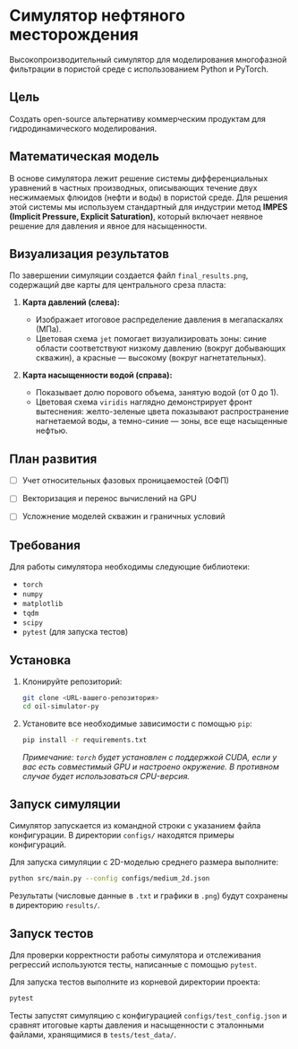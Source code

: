 # Симулятор нефтяного месторождения

Высокопроизводительный симулятор для моделирования многофазной фильтрации в пористой среде с использованием Python и PyTorch.

## Цель

Создать open-source альтернативу коммерческим продуктам для гидродинамического моделирования.

## Математическая модель

В основе симулятора лежит решение системы дифференциальных уравнений в частных производных, описывающих течение двух несжимаемых флюидов (нефти и воды) в пористой среде. Для решения этой системы мы используем стандартный для индустрии метод **IMPES (Implicit Pressure, Explicit Saturation)**, который включает неявное решение для давления и явное для насыщенности.

## Визуализация результатов

По завершении симуляции создается файл `final_results.png`, содержащий две карты для центрального среза пласта:

1.  **Карта давлений (слева):**
    -   Изображает итоговое распределение давления в мегапаскалях (МПа).
    -   Цветовая схема `jet` помогает визуализировать зоны: синие области соответствуют низкому давлению (вокруг добывающих скважин), а красные — высокому (вокруг нагнетательных).

2.  **Карта насыщенности водой (справа):**
    -   Показывает долю порового объема, занятую водой (от 0 до 1).
    -   Цветовая схема `viridis` наглядно демонстрирует фронт вытеснения: желто-зеленые цвета показывают распространение нагнетаемой воды, а темно-синие — зоны, все еще насыщенные нефтью.

## План развития
-   [ ] Учет относительных фазовых проницаемостей (ОФП)
-   [ ] Векторизация и перенос вычислений на GPU
-   [ ] Усложнение моделей скважин и граничных условий


## Требования

Для работы симулятора необходимы следующие библиотеки:
- `torch`
- `numpy`
- `matplotlib`
- `tqdm`
- `scipy`
- `pytest` (для запуска тестов)

## Установка

1. Клонируйте репозиторий:
   ```bash
   git clone <URL-вашего-репозитория>
   cd oil-simulator-py
   ```

2. Установите все необходимые зависимости с помощью `pip`:
   ```bash
   pip install -r requirements.txt
   ```
   *Примечание: `torch` будет установлен с поддержкой CUDA, если у вас есть совместимый GPU и настроено окружение. В противном случае будет использоваться CPU-версия.*

## Запуск симуляции

Симулятор запускается из командной строки с указанием файла конфигурации. В директории `configs/` находятся примеры конфигураций.

Для запуска симуляции с 2D-моделью среднего размера выполните:
```bash
python src/main.py --config configs/medium_2d.json
```
Результаты (числовые данные в `.txt` и графики в `.png`) будут сохранены в директорию `results/`.

## Запуск тестов

Для проверки корректности работы симулятора и отслеживания регрессий используются тесты, написанные с помощью `pytest`.

Для запуска тестов выполните из корневой директории проекта:
```bash
pytest
```
Тесты запустят симуляцию с конфигурацией `configs/test_config.json` и сравнят итоговые карты давления и насыщенности с эталонными файлами, хранящимися в `tests/test_data/`.